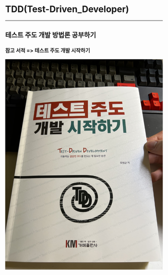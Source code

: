 # TDD(Test-Driven_Developer)

---
## 테스트 주도 개발 방법론 공부하기
### 참고 서적 => 테스트 주도 개발 시작하기
<img src="./images/book.jpg">